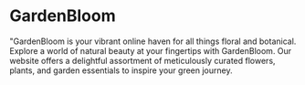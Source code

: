 # GardenBloom
"GardenBloom is your vibrant online haven for all things floral and botanical. Explore a world of natural beauty at your fingertips with GardenBloom. Our website offers a delightful assortment of meticulously curated flowers, plants, and garden essentials to inspire your green journey.
